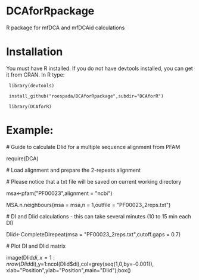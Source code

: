 # DCAforRpackage
R package for mfDCA and mfDCAid calculations


# Installation

You must have R installed.
If you do not have devtools installed, you can get it from CRAN.
In R type:

     library(devtools)

     install_github("roespada/DCAforRpackage",subdir="DCAforR")

     library(DCAforR)

# Example:

\# Guide to calculate DIid for a multiple sequence alignment from PFAM

require(DCA)

\# Load alignment and prepare the 2-repeats alignment

\# Please notice that a txt file will be saved on current working directory

msa<-pfam("PF00023",alignment = "ncbi")

MSA.n.neighbours(msa = msa,n = 1,outfile = "PF00023_2reps.txt")

\# DI and DIid calculations - this can take several minutes (10 to 15 min each DI)

DIid<-CompleteDIrepeat(msa = "PF00023_2reps.txt",cutoff.gaps = 0.7)

\# Plot DI and DIid matrix

image(DIid$di,x=1:nrow(DIid$di),y=1:ncol(DIid$di),col=grey(seq(1,0,by=-0.001)),
      xlab="Position",ylab="Position",main="DIid");box()





 
 
